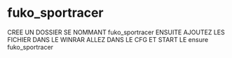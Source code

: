 # fuko_sportracer

CREE UN DOSSIER SE NOMMANT fuko_sportracer 
ENSUITE AJOUTEZ LES FICHIER DANS LE WINRAR 
ALLEZ DANS LE CFG ET START LE
ensure fuko_sportracer
